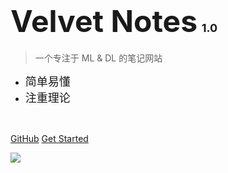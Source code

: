 <!-- _coverpage.md -->

# <font size=10>Velvet Notes</font> <small><font size=4.5>1.0</font></small>

> 一个专注于 ML & DL 的笔记网站

- <font size=4.5>简单易懂</font>
- <font size=4.5>注重理论</font>

<p align="center">
  <a href="https://github.com/Velvet0314"><img src="https://img.shields.io/badge/Github-Velvet0314-%23A1A1FF?logo=github&logoColor=black&labelColor=white" alt=""></a>
  &nbsp;&nbsp;
  <img src="https://img.shields.io/github/stars/LQY-0314/Docsify-Notebooks" alt=""></a>
  &nbsp;&nbsp;
  <img src="https://img.shields.io/github/license/LQY-0314/Docsify-Notebooks" alt=""></a>
</p>

[GitHub](https://github.com/Velvet0314/Docsify-Notebooks)
[Get Started](README.md)

<!-- 背景图片 -->
![](https://s21.ax1x.com/2024/05/07/pkEbw0s.jpg)